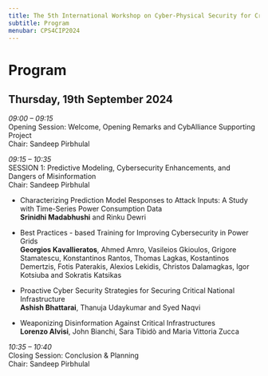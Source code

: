 ```yaml
---
title: The 5th International Workshop on Cyber-Physical Security for Critical Infrastructures Protection (CPS4CIP 2024)
subtitle: Program
menubar: CPS4CIP2024
---
```


# Program
## Thursday, 19th September 2024

*09:00 – 09:15*<br />
Opening Session: Welcome, Opening Remarks and CybAlliance Supporting Project<br />
Chair: Sandeep Pirbhulal

*09:15 – 10:35*<br />
SESSION 1: Predictive Modeling, Cybersecurity Enhancements, and Dangers of Misinformation<br />
Chair: Sandeep Pirbhulal

- Characterizing Prediction Model Responses to Attack Inputs: A Study with Time-Series Power Consumption Data<br />
  **Srinidhi Madabhushi** and Rinku Dewri

- Best Practices - based Training for Improving Cybersecurity in Power Grids<br />
  **Georgios Kavallieratos**, Ahmed Amro, Vasileios Gkioulos, Grigore Stamatescu, Konstantinos Rantos, Thomas Lagkas, Kostantinos Demertzis, Fotis Paterakis, Alexios Lekidis, Christos Dalamagkas, Igor Kotsiuba and Sokratis Katsikas

- Proactive Cyber Security Strategies for Securing Critical National Infrastructure<br />
  **Ashish Bhattarai**, Thanuja Udaykumar and Syed Naqvi

- Weaponizing Disinformation Against Critical Infrastructures<br />
  **Lorenzo Alvisi**, John Bianchi, Sara Tibidò and Maria Vittoria Zucca

*10:35 – 10:40*<br />
Closing Session: Conclusion & Planning<br />
Chair: Sandeep Pirbhulal